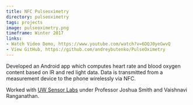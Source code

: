 ```yaml
---
title: NFC Pulseoximetry
directory: pulseoximetry
tags: projects
image: pulseoximetry.png
timeframe: Winter 2017
links:
- Watch Video Demo, https://www.youtube.com/watch?v=6DQJ0yeGwvQ
- View GitHub, https://github.com/andreybutenko/PulseOximetry
---
```

Developed an Android app which computes heart rate and blood oxygen content based on IR and red light data. Data is transmitted from a measurement device to the phone wirelessly via NFC.

Worked with [UW Sensor Labs](https://sensor.cs.washington.edu) under Professor Joshua Smith and Vaishnavi Ranganathan.